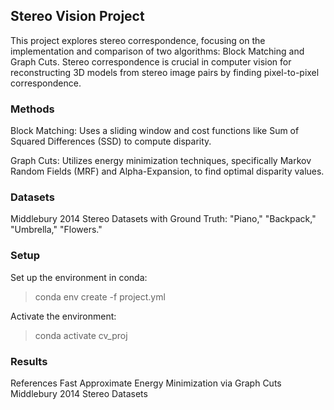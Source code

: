 ## **Stereo Vision Project**

This project explores stereo correspondence, focusing on the implementation and comparison of two algorithms: Block Matching and Graph Cuts. Stereo correspondence is crucial in computer vision for reconstructing 3D models from stereo image pairs by finding pixel-to-pixel correspondence.

### **Methods**
Block Matching: Uses a sliding window and cost functions like Sum of Squared Differences (SSD) to compute disparity.

Graph Cuts: Utilizes energy minimization techniques, specifically Markov Random Fields (MRF) and Alpha-Expansion, to find optimal disparity values.

### **Datasets**
Middlebury 2014 Stereo Datasets with Ground Truth: "Piano," "Backpack," "Umbrella," "Flowers."

### **Setup**
Set up the environment in conda:
> conda env create -f project.yml

Activate the environment:
> conda activate cv_proj

### **Results**




References
Fast Approximate Energy Minimization via Graph Cuts
Middlebury 2014 Stereo Datasets
